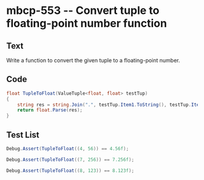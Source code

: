 # mbcp-553 -- Convert tuple to floating-point number function

## Text

Write a function to convert the given tuple to a floating-point number.

## Code

```csharp
float TupleToFloat(ValueTuple<float, float> testTup) 
{
    string res = string.Join(".", testTup.Item1.ToString(), testTup.Item2.ToString());
    return float.Parse(res);
}
```

## Test List

```csharp
Debug.Assert(TupleToFloat((4, 56)) == 4.56f);
```

```csharp
Debug.Assert(TupleToFloat((7, 256)) == 7.256f);
```

```csharp
Debug.Assert(TupleToFloat((8, 123)) == 8.123f);
```
